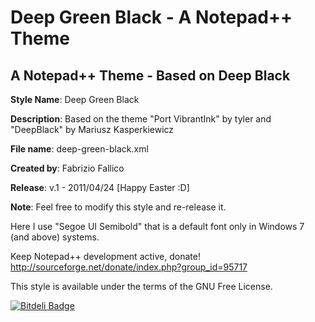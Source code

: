 # Deep Green Black - A Notepad++ Theme

## A Notepad++ Theme - Based on Deep Black ##

**Style Name**:		Deep Green Black

**Description**:	Based on the theme "Port VibrantInk" by tyler and "DeepBlack" by Mariusz Kasperkiewicz

**File name**:		deep-green-black.xml

**Created by**: 	Fabrizio Fallico

**Release**:		v.1 - 2011/04/24 [Happy Easter :D]

**Note**:          	Feel free to modify this style and re-release it.

Here I use "Segoe UI Semibold" that is a default font only in Windows 7 (and above) systems.

Keep Notepad++ development active, donate!
	http://sourceforge.net/donate/index.php?group_id=95717

This style is available under the terms of the GNU Free License.

[![Bitdeli Badge](https://d2weczhvl823v0.cloudfront.net/sniperwolf/the-little-book-on-coffeescript-italiano/trend.png)](https://bitdeli.com/free "Bitdeli Badge")
